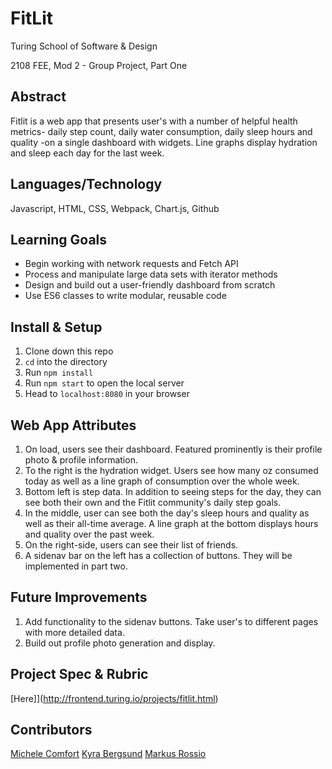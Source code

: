# FitLit 

Turing School of Software & Design

2108 FEE, Mod 2 - Group Project, Part One

## Abstract
Fitlit is a web app that presents user's with a number of helpful health metrics- daily step count, daily water consumption, daily sleep hours and quality -on a single dashboard with widgets. Line graphs display hydration and sleep each day for the last week.

## Languages/Technology
Javascript, HTML, CSS, Webpack, Chart.js, Github

## Learning Goals
* Begin working with network requests and Fetch API
* Process and manipulate large data sets with iterator methods
* Design and build out a user-friendly dashboard from scratch
* Use ES6 classes to write modular, reusable code

## Install & Setup
1. Clone down this repo
2. `cd` into the directory
3. Run `npm install`
4. Run `npm start` to open the local server
5. Head to `localhost:8080` in your browser

## Web App Attributes
1. On load, users see their dashboard. Featured prominently is their profile photo & profile information.
2. To the right is the hydration widget. Users see how many oz consumed today as well as a line graph of consumption over the whole week.
3. Bottom left is step data. In addition to seeing steps for the day, they can see both their own and the Fitlit community's daily step goals.
4. In the middle, user can see both the day's sleep hours and quality as well as their all-time average. A line graph at the bottom displays hours and quality over the past week.
5. On the right-side, users can see their list of friends.
6. A sidenav bar on the left has a collection of buttons. They will be implemented in part two.

## Future Improvements
1. Add functionality to the sidenav buttons. Take user's to different pages with more detailed data.
2. Build out profile photo generation and display. 

## Project Spec & Rubric
[Here]](http://frontend.turing.io/projects/fitlit.html)

## Contributors
[Michele Comfort](https://github.com/michelecomfort)
[Kyra Bergsund](https://github.com/kbergsund)
[Markus Rossio](https://github.com/Markus-Xavier)
